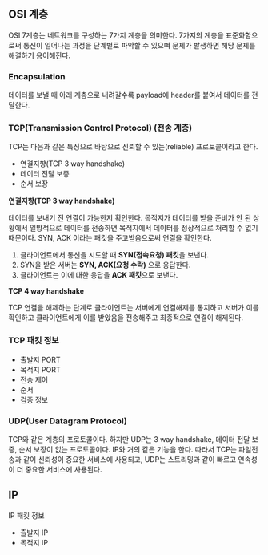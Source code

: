 ## OSI 계층

OSI 7계층는 네트워크를 구성하는 7가지 계층을 의미한다. 7가지의 계층을 표준화함으로써 통신이 일어나는 과정을 단계별로 파악할 수 있으며 문제가 발생하면 해당 문제를 해결하기 용이해진다.

### Encapsulation

데이터를 보낼 때 아래 계층으로 내려갈수록 payload에 header를 붙여서 데이터를 전달한다.

### TCP(Transmission Control Protocol) (전송 계층)

TCP는 다음과 같은 특징으로 바탕으로 신뢰할 수 있는(reliable) 프로토콜이라고 한다.

- 연결지향(TCP 3 way handshake)
- 데이터 전달 보증
- 순서 보장

**연결지향(TCP 3 way handshake)**

데이터를 보내기 전 연결이 가능한지 확인한다. 목적지가 데이터를 받을 준비가 안 된 상황에서 일방적으로 데이터를 전송하면 목적지에서 데이터를 정상적으로 처리할 수 없기 때문이다. SYN, ACK 이라는 패킷을 주고받음으로써 연결을 확인한다.

1. 클라이언트에서 통신을 시도할 때 **SYN(접속요청) 패킷**을 보낸다.
2. SYN을 받은 서버는 **SYN, ACK(요청 수락)** 으로 응답한다.
3. 클라이언트는 이에 대한 응답을 **ACK 패킷**으로 보낸다.

**TCP 4 way handshake**

TCP 연결을 해제하는 단계로 클라이언트는 서버에게 연결해제를 통지하고 서버가 이를 확인하고 클라이언트에게 이를 받았음을 전송해주고 최종적으로 연결이 해제된다.

### TCP 패킷 정보

- 출발지 PORT
- 목적지 PORT
- 전송 제어
- 순서
- 검증 정보

### UDP(User Datagram Protocol)

TCP와 같은 계층의 프로토콜이다. 하지만 UDP는 3 way handshake, 데이터 전달 보증, 순서 보장이 없는 프로토콜이다. IP와 거의 같은 기능을 한다. 따라서 TCP는 파일전송과 같이 신뢰성이 중요한 서비스에 사용되고, UDP는 스트리밍과 같이 빠르고 연속성이 더 중요한 서비스에 사용된다.


## IP

IP 패킷 정보

- 출발지 IP
- 목적지 IP
